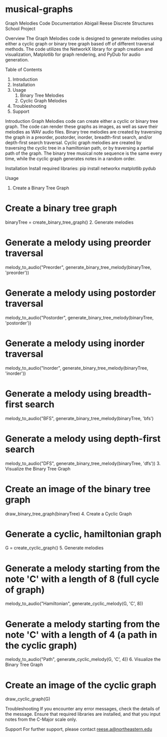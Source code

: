 # musical-graphs
Graph Melodies Code Documentation
Abigail Reese
Discrete Structures School Project

Overview
The Graph Melodies code is designed to generate melodies using either a cyclic graph or binary tree graph based off of different traversal methods. The code utilizes the NetworkX library for graph creation and visualization, Matplotlib for graph rendering, and PyDub for audio generation.


Table of Contents
1. Introduction
2. Installation
3. Usage
   1. Binary Tree Melodies
   2. Cyclic Graph Melodies
4. Troubleshooting
5. Support


Introduction
Graph Melodies code can create either a cyclic or binary tree graph. The code can render these graphs as images, as well as save their melodies as WAV audio files. Binary tree melodies are created by traversing the graph in a preorder, postorder, inorder, breadth-first search, and/or depth-first search traversal. Cyclic graph melodies are created by traversing the cyclic tree in a hamiltonian path, or by traversing a partial path of the graph. The binary tree musical note sequence is the same every time, while the cyclic graph generates notes in a random order. 


Installation
Install required libraries:
        pip install networkx matplotlib pydub


Usage
1. Create a Binary Tree Graph
# Create a binary tree graph
binaryTree = create_binary_tree_graph()
2. Generate melodies
# Generate a melody using preorder traversal
melody_to_audio("Preorder", generate_binary_tree_melody(binaryTree, 'preorder'))
# Generate a melody using postorder traversal
melody_to_audio("Postorder", generate_binary_tree_melody(binaryTree, 'postorder'))
# Generate a melody using inorder traversal
melody_to_audio("Inorder", generate_binary_tree_melody(binaryTree, 'inorder'))
# Generate a melody using breadth-first search
melody_to_audio("BFS", generate_binary_tree_melody(binaryTree, 'bfs')
# Generate a melody using depth-first search
melody_to_audio("DFS", generate_binary_tree_melody(binaryTree, 'dfs'))
3. Visualize the Binary Tree Graph
# Create an image of the binary tree graph
draw_binary_tree_graph(binaryTree)
4. Create a Cyclic Graph
# Generate a cyclic, hamiltonian graph
G = create_cyclic_graph()
5. Generate melodies
# Generate a melody starting from the note 'C' with a length of 8 (full cycle of graph)
melody_to_audio("Hamiltonian", generate_cyclic_melody(G, 'C', 8))
# Generate a melody starting from the note 'C' with a length of 4 (a path in the cyclic graph)
melody_to_audio("Path", generate_cyclic_melody(G, 'C', 4))
6. Visualize the Binary Tree Graph
# Create an image of the cyclic graph
draw_cyclic_graph(G)


Troubleshooting
If you encounter any error messages, check the details of the message. Ensure that required libraries are installed, and that you input notes from the C-Major scale only.


Support
For further support, please contact reese.a@northeastern.edu
